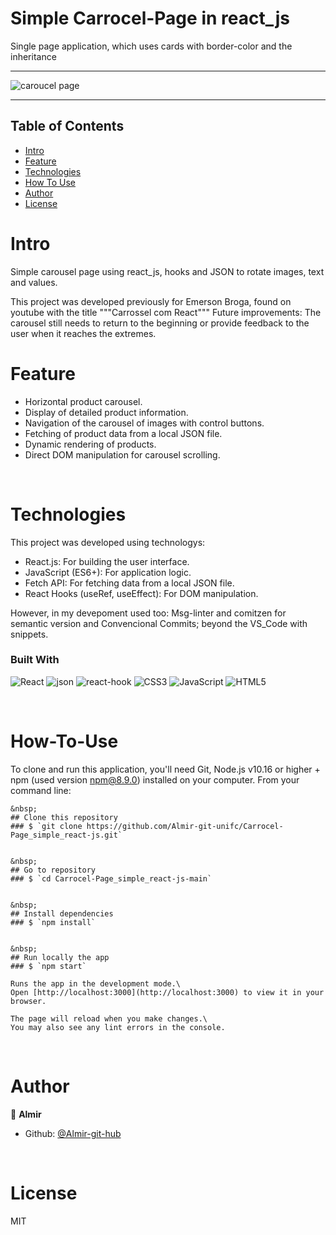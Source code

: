 Simple Carrocel-Page in react_js
================================
Single page application, which uses cards with border-color and the inheritance

---------------------------------------------------------------------------------------------------------


![caroucel page](https://user-images.githubusercontent.com/81040770/167989481-9493b12c-40b6-4304-b91a-623f7fe64da8.png)


--------------------------------------------------------------------------------------

<!-- START doctoc generated TOC please keep comment here to allow auto update -->
<!-- DON'T EDIT THIS SECTION, INSTEAD RE-RUN doctoc TO UPDATE -->
## Table of Contents
- [Intro](#Intro)
- [Feature](#Feature)
- [Technologies](#Technologies)
- [How To Use](#How-To-Use)
- [Author](#Author)
- [License](#License)

<!-- END doctoc generated TOC please keep comment here to allow auto update -->


# Intro <a name = "Intro"></a>
Simple carousel page using react_js, hooks and JSON to rotate images, text and values.

This project was developed previously for Emerson Broga, found on youtube with the title """Carrossel com React"""
Future improvements: The carousel still needs to return to the beginning or provide feedback to the user when it reaches the extremes.



# Feature <a name = "Feature"></a>
- Horizontal product carousel.
- Display of detailed product information.
- Navigation of the carousel of images with control buttons.
- Fetching of product data from a local JSON file.
- Dynamic rendering of products.
- Direct DOM manipulation for carousel scrolling.



&nbsp;
# Technologies <a name = "Technologies"></a>
This project was developed using technologys:
- React.js: For building the user interface.
- JavaScript (ES6+): For application logic.
- Fetch API: For fetching data from a local JSON file.
- React Hooks (useRef, useEffect): For DOM manipulation.

However, in my devepoment used too: Msg-linter and comitzen for semantic version and Convencional Commits; beyond the VS_Code with snippets.


### Built With 
![React](https://img.shields.io/badge/react-%2320232a.svg?style=for-the-badge&logo=react&logoColor=%2361DAFB)
![json](https://img.shields.io/badge/json-Code?style=for-the-badge&logo=json&logoColor=black&color=blue)
![react-hook](https://img.shields.io/badge/hooks-%2320232a.svg?style=for-the-badge&logo=react&logoColor=%2361DAFB)
![CSS3](https://img.shields.io/badge/css3-%231572B6.svg?style=for-the-badge&logo=css3&logoColor=white)
![JavaScript](https://img.shields.io/badge/javascript-%23323330.svg?style=for-the-badge&logo=javascript&logoColor=%23F7DF1E)
![HTML5](https://img.shields.io/badge/html5-%23E34F26.svg?style=for-the-badge&logo=html5&logoColor=white)

 
&nbsp;
# How-To-Use <a name = "How-To-Use"></a>

To clone and run this application, you'll need Git, Node.js v10.16 or higher + npm (used version npm@8.9.0) installed on your computer. From your command line:

```
&nbsp;
## Clone this repository
### $ `git clone https://github.com/Almir-git-unifc/Carrocel-Page_simple_react-js.git`


&nbsp;
## Go to repository
### $ `cd Carrocel-Page_simple_react-js-main`


&nbsp;
## Install dependencies
### $ `npm install`


&nbsp;
## Run locally the app
### $ `npm start`

Runs the app in the development mode.\
Open [http://localhost:3000](http://localhost:3000) to view it in your browser.

The page will reload when you make changes.\
You may also see any lint errors in the console.
```

&nbsp;
# Author <a name = "Author"></a>

👤 **Almir**

- Github: [@Almir-git-hub](https://github.com/Almir-git-unifc)


&nbsp;
# License <a name = "License"></a>

MIT



<!-- 
Instrucoes para readme.md

https://blog.rocketseat.com.br/como-fazer-um-bom-readme/

Use estas badges:  https://ileriayo.github.io/markdown-badges/
->

